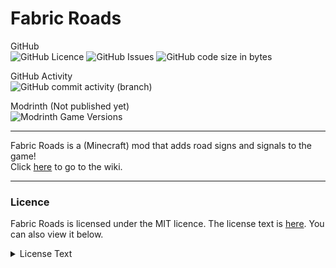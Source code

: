 # Fabric Roads

GitHub <br>
![GitHub Licence](https://img.shields.io/github/license/infinity-atom/FabricRoad)
![GitHub Issues](https://img.shields.io/github/issues/infinity-atom/FabricRoad)
![GitHub code size in bytes](https://img.shields.io/github/languages/code-size/infinity-atom/FabricRoad)

GitHub Activity<br>
![GitHub commit activity (branch)](https://img.shields.io/github/commit-activity/m/infinity-atom/FabricRoad/master)

Modrinth (Not published yet)<br>
![Modrinth Game Versions](https://img.shields.io/modrinth/game-versions/ikE3joWn)

<hr>

Fabric Roads is a (Minecraft) mod that adds road signs and signals to the game!<br>
Click [here](https://github.com/infinity-atom/FabricRoad/wiki/Wiki-Homepage) to go to the wiki.

<hr>

### Licence
Fabric Roads is licensed under the MIT licence. The license text is
[here](https://github.com/infinity-atom/FabricRoad/blob/master/LICENSE).
You can also view it below.
<details>
<summary>License Text</summary>
<br>
MIT License

Copyright (c) 2023 infinity-atom

Permission is hereby granted, free of charge, to any person obtaining a copy
of this software and associated documentation files (the "Software"), to deal
in the Software without restriction, including without limitation the rights
to use, copy, modify, merge, publish, distribute, sublicense, and/or sell
copies of the Software, and to permit persons to whom the Software is
furnished to do so, subject to the following conditions:

The above copyright notice and this permission notice shall be included in all
copies or substantial portions of the Software.

THE SOFTWARE IS PROVIDED "AS IS", WITHOUT WARRANTY OF ANY KIND, EXPRESS OR
IMPLIED, INCLUDING BUT NOT LIMITED TO THE WARRANTIES OF MERCHANTABILITY,
FITNESS FOR A PARTICULAR PURPOSE AND NONINFRINGEMENT. IN NO EVENT SHALL THE
AUTHORS OR COPYRIGHT HOLDERS BE LIABLE FOR ANY CLAIM, DAMAGES OR OTHER
LIABILITY, WHETHER IN AN ACTION OF CONTRACT, TORT OR OTHERWISE, ARISING FROM,
OUT OF OR IN CONNECTION WITH THE SOFTWARE OR THE USE OR OTHER DEALINGS IN THE
SOFTWARE.

</details>